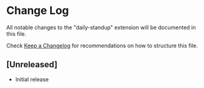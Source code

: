# Change Log

All notable changes to the "daily-standup" extension will be documented in this file.

Check [Keep a Changelog](http://keepachangelog.com/) for recommendations on how to structure this file.

## [Unreleased]

- Initial release